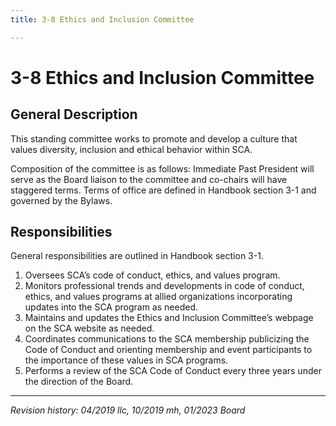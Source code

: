 ```yaml
---
title: 3-8 Ethics and Inclusion Committee

---
```


# 3-8 Ethics and Inclusion Committee

## General Description

This standing committee works to promote and develop a culture that values diversity, inclusion and ethical behavior within SCA.

Composition of the committee is as follows: Immediate Past President will serve as the Board liaison to the committee and co-chairs will have staggered terms.  Terms of office are defined in Handbook section 3-1 and governed by the Bylaws.

## Responsibilities

General responsibilities are outlined in Handbook section 3-1.

1. Oversees SCA’s code of conduct, ethics, and values program.
2. Monitors professional trends and developments in code of conduct, ethics, and values programs at allied organizations incorporating updates into the SCA program as needed.
3. Maintains and updates the Ethics and Inclusion Committee’s webpage on the SCA website as needed.
4. Coordinates communications to the SCA membership publicizing the Code of Conduct and orienting membership and event participants to the importance of these values in SCA programs.
5. Performs a review of the SCA Code of Conduct every three years under the direction of the Board.

***

_Revision history: 04/2019 llc, 10/2019 mh, 01/2023 Board_
